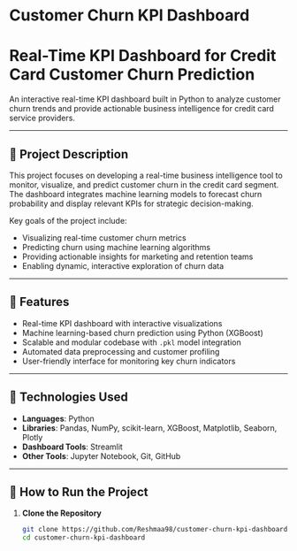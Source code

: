 # Customer Churn KPI Dashboard
# Real-Time KPI Dashboard for Credit Card Customer Churn Prediction

An interactive real-time KPI dashboard built in Python to analyze customer churn trends and provide actionable business intelligence for credit card service providers.

---

## 📌 Project Description

This project focuses on developing a real-time business intelligence tool to monitor, visualize, and predict customer churn in the credit card segment. The dashboard integrates machine learning models to forecast churn probability and display relevant KPIs for strategic decision-making.

Key goals of the project include:

- Visualizing real-time customer churn metrics
- Predicting churn using machine learning algorithms
- Providing actionable insights for marketing and retention teams
- Enabling dynamic, interactive exploration of churn data

---

## 🚀 Features

- Real-time KPI dashboard with interactive visualizations
- Machine learning-based churn prediction using Python (XGBoost)
- Scalable and modular codebase with `.pkl` model integration
- Automated data preprocessing and customer profiling
- User-friendly interface for monitoring key churn indicators

---

## 🧠 Technologies Used

- **Languages**: Python
- **Libraries**: Pandas, NumPy, scikit-learn, XGBoost, Matplotlib, Seaborn, Plotly
- **Dashboard Tools**: Streamlit
- **Other Tools**: Jupyter Notebook, Git, GitHub

---

## 🧪 How to Run the Project

1. **Clone the Repository**
   ```bash
   git clone https://github.com/Reshmaa98/customer-churn-kpi-dashboard.git
   cd customer-churn-kpi-dashboard

